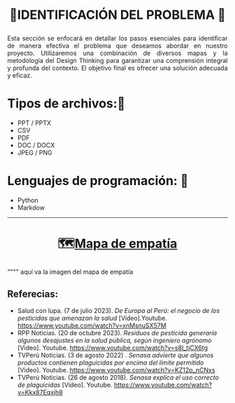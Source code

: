 # <p align="center"> 🌿IDENTIFICACIÓN DEL PROBLEMA 🔎</p>




<p align="justify"> Esta sección se enfocará en detallar los pasos esenciales para identificar de manera efectiva el problema que deseamos abordar en nuestro proyecto. Utilizaremos una combinación de diversos mapas y la metodología del Design Thinking para garantizar una comprensión integral y profunda del contexto. El objetivo final es ofrecer una solución adecuada y eficaz.</p>



# Tipos de archivos:📓
   - PPT / PPTX   
   - CSV
   - PDF
   - DOC / DOCX   
   - JPEG / PNG

# Lenguajes de programación: 📑
   - Python
   - Markdow




---

# <p align="center">🗺️<u>Mapa de empatía</u></p>

"""" aquí va la imagen del mapa de empatía


## Referecias:
- Salud con lupa. (7 de julio 2023). *De Europa al Perú: el negocio de los pesticidas que amenazan la salud* [Video].Youtube. https://www.youtube.com/watch?v=xnMsnuSX57M
- RPP Noticias. (20 de octubre 2023). *Residuos de pesticida generaría algunos desajustes en la salud pública, según ingeniero agrónomo* [Video]. Youtube. https://www.youtube.com/watch?v=s8I_tjCX6tg
- TVPerú Noticias. (3 de agosto 2022) . *Senasa advierte que algunos productos contienen plaguicidas por encima del límite permitido* [Video]. Youtube. https://www.youtube.com/watch?v=KZ12p_nCNxs
- TVPerú Noticias. (26 de agosto 2018). *Senasa explica el uso correcto de plaguicidas* [Video]. Youtube. https://www.youtube.com/watch?v=Kkx87Eqxjh8
